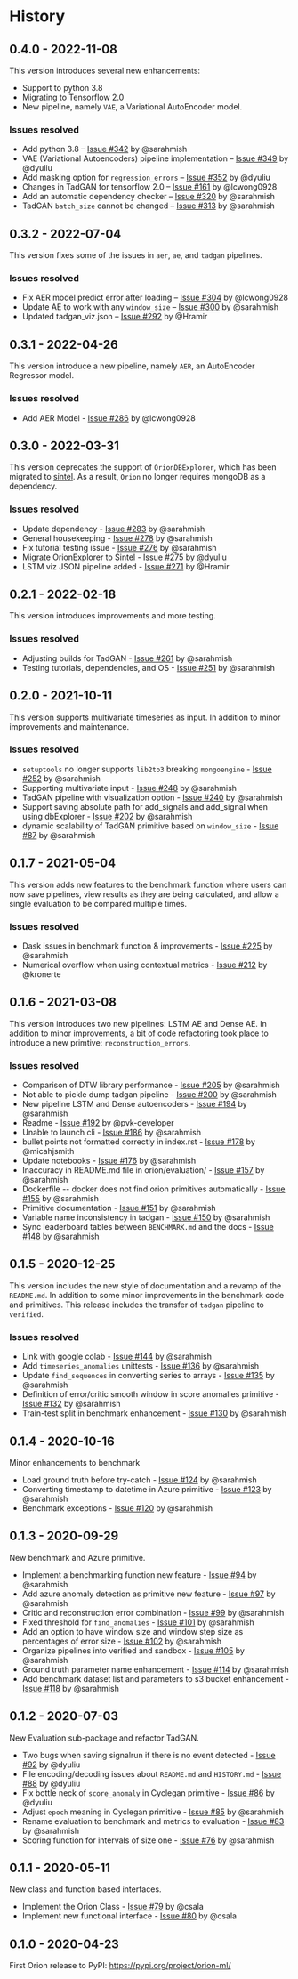 History
=======

## 0.4.0 - 2022-11-08

This version introduces several new enhancements:

* Support to python 3.8
* Migrating to Tensorflow 2.0
* New pipeline, namely ``VAE``, a Variational AutoEncoder model.

### Issues resolved

* Add python 3.8 – [Issue #342](https://github.com/signals-dev/Orion/issues/342) by @sarahmish
* VAE (Variational Autoencoders) pipeline implementation – [Issue #349](https://github.com/signals-dev/Orion/issues/349) by @dyuliu
* Add masking option for ``regression_errors`` – [Issue #352](https://github.com/signals-dev/Orion/issues/352) by @dyuliu
* Changes in TadGAN for tensorflow 2.0 – [Issue #161](https://github.com/signals-dev/Orion/issues/161) by @lcwong0928
* Add an automatic dependency checker – [Issue #320](https://github.com/signals-dev/Orion/issues/320) by @sarahmish
* TadGAN ``batch_size`` cannot be changed – [Issue #313](https://github.com/signals-dev/Orion/issues/313) by @sarahmish


## 0.3.2 - 2022-07-04

This version fixes some of the issues in ``aer``, ``ae``, and ``tadgan`` pipelines.

### Issues resolved

* Fix AER model predict error after loading – [Issue #304](https://github.com/signals-dev/Orion/issues/304) by @lcwong0928
* Update AE to work with any `window_size` – [Issue #300](https://github.com/signals-dev/Orion/issues/300) by @sarahmish
* Updated tadgan_viz.json – [Issue #292](https://github.com/signals-dev/Orion/issues/292) by @Hramir


## 0.3.1 - 2022-04-26

This version introduce a new pipeline, namely ``AER``, an AutoEncoder Regressor model.

### Issues resolved
* Add AER Model - [Issue #286](https://github.com/signals-dev/Orion/issues/286) by @lcwong0928


## 0.3.0 - 2022-03-31

This version deprecates the support of ``OrionDBExplorer``, which has been migrated to
[sintel](https://github.com/signals-dev/Orion). As a result, ``Orion`` no longer requires
mongoDB as a dependency.

### Issues resolved
* Update dependency  - [Issue #283](https://github.com/signals-dev/Orion/issues/283) by @sarahmish
* General housekeeping  - [Issue #278](https://github.com/signals-dev/Orion/issues/278) by @sarahmish
* Fix tutorial testing issue - [Issue #276](https://github.com/signals-dev/Orion/issues/276) by @sarahmish
* Migrate OrionExplorer to Sintel - [Issue #275](https://github.com/signals-dev/Orion/issues/275) by @dyuliu
* LSTM viz JSON pipeline added - [Issue #271](https://github.com/signals-dev/Orion/issues/271) by @Hramir


## 0.2.1 - 2022-02-18

This version introduces improvements and more testing.

### Issues resolved
* Adjusting builds for TadGAN - [Issue #261](https://github.com/signals-dev/Orion/issues/261) by @sarahmish
* Testing tutorials, dependencies, and OS - [Issue #251](https://github.com/signals-dev/Orion/issues/251) by @sarahmish


## 0.2.0 - 2021-10-11

This version supports multivariate timeseries as input. In addition to minor improvements
and maintenance.

### Issues resolved
* `setuptools` no longer supports `lib2to3` breaking `mongoengine` - [Issue #252](https://github.com/signals-dev/Orion/issues/252) by @sarahmish
* Supporting multivariate input - [Issue #248](https://github.com/signals-dev/Orion/issues/248) by @sarahmish
* TadGAN pipeline with visualization option - [Issue #240](https://github.com/signals-dev/Orion/issues/240) by @sarahmish
* Support saving absolute path for add_signals and add_signal when using dbExplorer - [Issue #202](https://github.com/signals-dev/Orion/issues/202) by @sarahmish
* dynamic scalability of TadGAN primitive based on `window_size` - [Issue #87](https://github.com/signals-dev/Orion/issues/87) by @sarahmish


## 0.1.7 - 2021-05-04

This version adds new features to the benchmark function where users can now save pipelines, view results as they are being calculated, and allow a single evaluation to be compared multiple times.

### Issues resolved
* Dask issues in benchmark function & improvements - [Issue #225](https://github.com/signals-dev/Orion/issues/225) by @sarahmish
* Numerical overflow when using contextual metrics - [Issue #212](https://github.com/signals-dev/Orion/issues/212) by @kronerte


## 0.1.6 - 2021-03-08

This version introduces two new pipelines: LSTM AE and Dense AE.
In addition to minor improvements, a bit of code refactoring took place to introduce
a new primtive: ``reconstruction_errors``.

### Issues resolved
* Comparison of DTW library performance - [Issue #205](https://github.com/signals-dev/Orion/issues/205) by @sarahmish
* Not able to pickle dump tadgan pipeline - [Issue #200](https://github.com/signals-dev/Orion/issues/200) by @sarahmish
* New pipeline LSTM and Dense autoencoders - [Issue #194](https://github.com/signals-dev/Orion/issues/194) by @sarahmish
* Readme - [Issue #192](https://github.com/signals-dev/Orion/issues/192) by @pvk-developer
* Unable to launch cli - [Issue #186](https://github.com/signals-dev/Orion/issues/186) by @sarahmish
* bullet points not formatted correctly in index.rst - [Issue #178](https://github.com/signals-dev/Orion/issues/178) by @micahjsmith
* Update notebooks - [Issue #176](https://github.com/signals-dev/Orion/issues/176) by @sarahmish
* Inaccuracy in README.md file in orion/evaluation/ - [Issue #157](https://github.com/signals-dev/Orion/issues/157) by @sarahmish
* Dockerfile -- docker does not find orion primitives automatically - [Issue #155](https://github.com/signals-dev/Orion/issues/155) by @sarahmish
* Primitive documentation - [Issue #151](https://github.com/signals-dev/Orion/issues/151) by @sarahmish
* Variable name inconsistency in tadgan - [Issue #150](https://github.com/signals-dev/Orion/issues/150) by @sarahmish
* Sync leaderboard tables between `BENCHMARK.md` and the docs - [Issue #148](https://github.com/signals-dev/Orion/issues/148) by @sarahmish


## 0.1.5 - 2020-12-25

This version includes the new style of documentation and a revamp of the `README.md`. In addition to some minor improvements
in the benchmark code and primitives. This release includes the transfer of `tadgan` pipeline to `verified`.

### Issues resolved
* Link with google colab - [Issue #144](https://github.com/signals-dev/Orion/issues/144) by @sarahmish
* Add `timeseries_anomalies` unittests - [Issue #136](https://github.com/signals-dev/Orion/issues/136) by @sarahmish
* Update `find_sequences` in converting series to arrays - [Issue #135](https://github.com/signals-dev/Orion/issues/135) by @sarahmish
* Definition of error/critic smooth window in score anomalies primitive - [Issue #132](https://github.com/signals-dev/Orion/issues/132) by @sarahmish
* Train-test split in benchmark enhancement - [Issue #130](https://github.com/signals-dev/Orion/issues/130) by @sarahmish


## 0.1.4 - 2020-10-16

Minor enhancements to benchmark

* Load ground truth before try-catch - [Issue #124](https://github.com/signals-dev/Orion/issues/124) by @sarahmish
* Converting timestamp to datetime in Azure primitive - [Issue #123](https://github.com/signals-dev/Orion/issues/123) by @sarahmish
* Benchmark exceptions - [Issue #120](https://github.com/signals-dev/Orion/issues/120) by @sarahmish


## 0.1.3 - 2020-09-29

New benchmark and Azure primitive.

* Implement a benchmarking function new feature - [Issue #94](https://github.com/signals-dev/Orion/issues/94) by @sarahmish
* Add azure anomaly detection as primitive new feature - [Issue #97](https://github.com/signals-dev/Orion/issues/97) by @sarahmish
* Critic and reconstruction error combination - [Issue #99](https://github.com/signals-dev/Orion/issues/99) by @sarahmish
* Fixed threshold for `find_anomalies` - [Issue #101](https://github.com/signals-dev/Orion/issues/101) by @sarahmish
* Add an option to have window size and window step size as percentages of error size - [Issue #102](https://github.com/signals-dev/Orion/issues/102) by @sarahmish
* Organize pipelines into verified and sandbox - [Issue #105](https://github.com/signals-dev/Orion/issues/105) by @sarahmish
* Ground truth parameter name enhancement - [Issue #114](https://github.com/signals-dev/Orion/issues/114) by @sarahmish
* Add benchmark dataset list and parameters to s3 bucket enhancement - [Issue #118](https://github.com/signals-dev/Orion/issues/118) by @sarahmish

## 0.1.2 - 2020-07-03

New Evaluation sub-package and refactor TadGAN.

* Two bugs when saving signalrun if there is no event detected - [Issue #92](https://github.com/signals-dev/Orion/issues/92) by @dyuliu 
* File encoding/decoding issues about `README.md` and `HISTORY.md` - [Issue #88](https://github.com/signals-dev/Orion/issues/88) by @dyuliu
* Fix bottle neck of `score_anomaly` in Cyclegan primitive - [Issue #86](https://github.com/signals-dev/Orion/issues/86) by @dyuliu
* Adjust `epoch` meaning in Cyclegan primitive - [Issue #85](https://github.com/signals-dev/Orion/issues/85) by @sarahmish
* Rename evaluation to benchmark and metrics to evaluation - [Issue #83](https://github.com/signals-dev/Orion/issues/83) by @sarahmish
* Scoring function for intervals of size one - [Issue #76](https://github.com/signals-dev/Orion/issues/76) by @sarahmish

## 0.1.1 - 2020-05-11

New class and function based interfaces.

* Implement the Orion Class - [Issue #79](https://github.com/D3-AI/Orion/issues/79) by @csala
* Implement new functional interface - [Issue #80](https://github.com/D3-AI/Orion/issues/80) by @csala

## 0.1.0 - 2020-04-23

First Orion release to PyPI: https://pypi.org/project/orion-ml/
